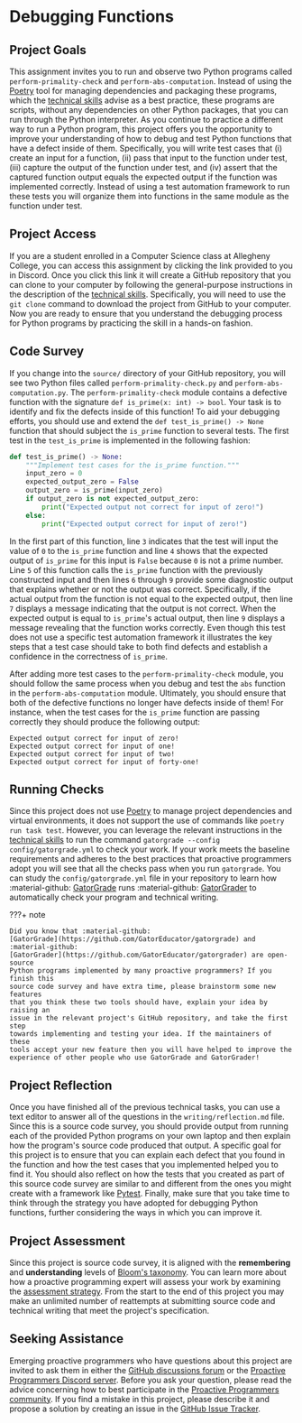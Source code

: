 # Debugging Functions

## Project Goals

This assignment invites you to run and observe two Python programs called
`perform-primality-check` and `perform-abs-computation`. Instead of using the
[Poetry](https://python-poetry.org/) tool for managing dependencies and
packaging these programs, which the [technical
skills](/proactive-skills/introduction-proactive-skills/) advise as a best
practice, these programs are scripts, without any dependencies on other Python
packages, that you can run through the Python interpreter. As you continue to
practice a different way to run a Python program, this project offers you the
opportunity to improve your understanding of how to debug and test Python
functions that have a defect inside of them. Specifically, you will write test
cases that (i) create an input for a function, (ii) pass that input to the
function under test, (iii) capture the output of the function under test, and
(iv) assert that the captured function output equals the expected output if the
function was implemented correctly. Instead of using a test automation framework
to run these tests you will organize them into functions in the same module as
the function under test.

## Project Access

If you are a student enrolled in a Computer Science class at Allegheny College,
you can access this assignment by clicking the link provided to you in Discord.
Once you click this link it will create a GitHub repository that you can clone
to your computer by following the general-purpose instructions in the
description of the [technical
skills](/proactive-skills/introduction-proactive-skills/). Specifically, you
will need to use the `git clone` command to download the project from GitHub to
your computer. Now you are ready to ensure that you understand the debugging
process for Python programs by practicing the skill in a hands-on fashion.

## Code Survey

If you change into the `source/` directory of your GitHub repository, you will
see two Python files called `perform-primality-check.py` and
`perform-abs-computation.py`. The `perform-primality-check` module contains a
defective function with the signature `def is_prime(x: int) -> bool`. Your task
is to identify and fix the defects inside of this function! To aid your
debugging efforts, you should use and extend the `def test_is_prime() -> None`
function that should subject the `is_prime` function to several tests. The first
test in the `test_is_prime` is implemented in the following fashion:

```python linenums="1"
def test_is_prime() -> None:
    """Implement test cases for the is_prime function."""
    input_zero = 0
    expected_output_zero = False
    output_zero = is_prime(input_zero)
    if output_zero is not expected_output_zero:
        print("Expected output not correct for input of zero!")
    else:
        print("Expected output correct for input of zero!")
```

In the first part of this function, line `3` indicates that the test will input
the value of `0` to the `is_prime` function and line `4` shows that the expected
output of `is_prime` for this input is `False` because `0` is not a prime
number. Line `5` of this function calls the `is_prime` function with the
previously constructed input and then lines `6` through `9` provide some
diagnostic output that explains whether or not the output was correct.
Specifically, if the actual output from the function is not equal to the
expected output, then line `7` displays a message indicating that the output is
not correct. When the expected output is equal to `is_prime`'s actual output,
then line `9` displays a message revealing that the function works correctly.
Even though this test does not use a specific test automation framework it
illustrates the key steps that a test case should take to both find defects and
establish a confidence in the correctness of `is_prime`.

After adding more test cases to the `perform-primality-check` module, you should
follow the same process when you debug and test the `abs` function in the
`perform-abs-computation` module. Ultimately, you should ensure that both of the
defective functions no longer have defects inside of them! For instance, when
the test cases for the `is_prime` function are passing correctly they should
produce the following output:

```
Expected output correct for input of zero!
Expected output correct for input of one!
Expected output correct for input of two!
Expected output correct for input of forty-one!
```

## Running Checks

Since this project does not use [Poetry](https://python-poetry.org/) to manage
project dependencies and virtual environments, it does not support the use of
commands like `poetry run task test`. However, you can leverage the relevant
instructions in the [technical
skills](/proactive-skills/introduction-proactive-skills/) to run the command
`gatorgrade --config config/gatorgrade.yml` to check your work. If your work
meets the baseline requirements and adheres to the best practices that proactive
programmers adopt you will see that all the checks pass when you run
`gatorgrade`. You can study the `config/gatorgrade.yml` file in your repository
to learn how :material-github:
[GatorGrade](https://github.com/GatorEducator/gatorgrade) runs :material-github:
[GatorGrader](https://github.com/GatorEducator/gatorgrader) to automatically
check your program and technical writing.

???+ note

    Did you know that :material-github:
    [GatorGrade](https://github.com/GatorEducator/gatorgrade) and
    :material-github:
    [GatorGrader](https://github.com/GatorEducator/gatorgrader) are open-source
    Python programs implemented by many proactive programmers? If you finish this
    source code survey and have extra time, please brainstorm some new features
    that you think these two tools should have, explain your idea by raising an
    issue in the relevant project's GitHub repository, and take the first step
    towards implementing and testing your idea. If the maintainers of these
    tools accept your new feature then you will have helped to improve the
    experience of other people who use GatorGrade and GatorGrader!

## Project Reflection

Once you have finished all of the previous technical tasks, you can use a text
editor to answer all of the questions in the `writing/reflection.md` file. Since
this is a source code survey, you should provide output from running each of the
provided Python programs on your own laptop and then explain how the program's
source code produced that output. A specific goal for this project is to ensure
that you can explain each defect that you found in the function and how the test
cases that you implemented helped you to find it. You should also reflect on how
the tests that you created as part of this source code survey are similar to and
different from the ones you might create with a framework like
[Pytest](https://docs.pytest.org/). Finally, make sure that you take time to
think through the strategy you have adopted for debugging Python functions,
further considering the ways in which you can improve it.

## Project Assessment

Since this project is source code survey, it is aligned with the **remembering**
and **understanding** levels of [Bloom's
taxonomy](proactive-learning/blooms-taxonomy/). You can learn more about how a
proactive programming expert will assess your work by examining the [assessment
strategy](/proactive-learning/assessment-strategy/). From the start to the end
of this project you may make an unlimited number of reattempts at submitting
source code and technical writing that meet the project's specification.

## Seeking Assistance

Emerging proactive programmers who have questions about this project are invited
to ask them in either the [GitHub discussions
forum](https://github.com/ProactiveProgrammers/www.proactiveprogrammers.com/discussions)
or the [Proactive Programmers Discord server](https://discord.gg/kjah8MFYbR).
Before you ask your question, please read the advice concerning how to best
participate in the [Proactive Programmers
community](https://proactiveprogrammers.com/proactive-community/community-connections/).
If you find a mistake in this project, please describe it and propose a solution
by creating an issue in the [GitHub Issue
Tracker](https://github.com/ProactiveProgrammers/www.proactiveprogrammers.com/issues).
